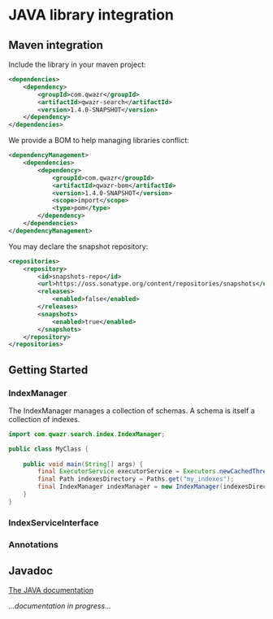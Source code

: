 JAVA library integration
========================

Maven integration
-----------------

Include the library in your maven project:

```xml
<dependencies>
    <dependency>
        <groupId>com.qwazr</groupId>
        <artifactId>qwazr-search</artifactId>
        <version>1.4.0-SNAPSHOT</version>
    </dependency>
</dependencies>
```

We provide a BOM to help managing libraries conflict:

```xml
<dependencyManagement>
    <dependencies>
        <dependency>
            <groupId>com.qwazr</groupId>
            <artifactId>qwazr-bom</artifactId>
            <version>1.4.0-SNAPSHOT</version>
            <scope>import</scope>
            <type>pom</type>
        </dependency>
    </dependencies>
</dependencyManagement>
```

You may declare the snapshot repository:

```xml
<repositories>
    <repository>
        <id>snapshots-repo</id>
        <url>https://oss.sonatype.org/content/repositories/snapshots</url>
        <releases>
            <enabled>false</enabled>
        </releases>
        <snapshots>
            <enabled>true</enabled>
        </snapshots>
    </repository>
</repositories>
```

Getting Started
---------------

### IndexManager

The IndexManager manages a collection of schemas. A schema is itself a collection of indexes.

```java
import com.qwazr.search.index.IndexManager;

public class MyClass {
    
    public void main(String[] args) {
        final ExecutorService executorService = Executors.newCachedThreadPool();
        final Path indexesDirectory = Paths.get("my_indexes");
        final IndexManager indexManager = new IndexManager(indexesDirectory, executorService);
    }
}
```


### IndexServiceInterface

### Annotations

Javadoc
-------

[The JAVA documentation](../apidocs)

_...documentation in progress..._

